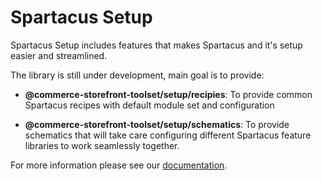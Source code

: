 # Spartacus Setup

Spartacus Setup includes features that makes Spartacus and it's setup easier and streamlined.

The library is still under development, main goal is to provide:

- **@commerce-storefront-toolset/setup/recipies**: To provide common Spartacus recipes with default module set and configuration 

- **@commerce-storefront-toolset/setup/schematics**: To provide schematics that will take care configuring different Spartacus feature libraries to work seamlessly together.


For more information please see our [documentation](https://sap.github.io/spartacus-docs/).

